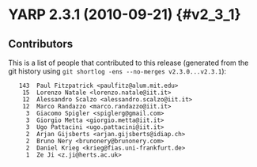 YARP 2.3.1 (2010-09-21)                                                {#v2_3_1}
=======================

Contributors
------------

This is a list of people that contributed to this release (generated from the
git history using `git shortlog -ens --no-merges v2.3.0...v2.3.1`):

```
   143	Paul Fitzpatrick <paulfitz@alum.mit.edu>
    15	Lorenzo Natale <lorenzo.natale@iit.it>
    12	Alessandro Scalzo <alessandro.scalzo@iit.it>
    12	Marco Randazzo <marco.randazzo@iit.it>
     3	Giacomo Spigler <spiglerg@gmail.com>
     3	Giorgio Metta <giorgio.metta@iit.it>
     3	Ugo Pattacini <ugo.pattacini@iit.it>
     2	Arjan Gijsberts <arjan.gijsberts@idiap.ch>
     2	Bruno Nery <brunonery@brunonery.com>
     2	Daniel Krieg <krieg@fias.uni-frankfurt.de>
     1	Ze Ji <z.ji@herts.ac.uk>
```
